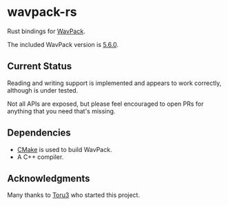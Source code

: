 # wavpack-rs

Rust bindings for [WavPack](https://www.wavpack.com/). 

The included WavPack version is [5.6.0](https://www.wavpack.com/changelog.txt).

## Current Status 

Reading and writing support is implemented and appears to work correctly,
although is under tested.

Not all APIs are exposed, but please feel encouraged to open PRs for anything 
that you need that's missing.

## Dependencies

* [CMake](https://cmake.org) is used to build WavPack.  
* A C++ compiler.

## Acknowledgments

Many thanks to [Toru3](https://toru3.gitlab.io) who started this project.
